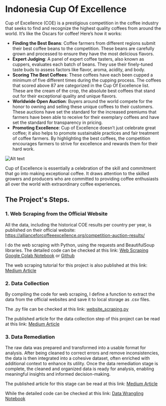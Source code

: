 # Indonesia Cup Of Excellence

Cup of Excellence (COE) is a prestigious competition in the coffee industry that seeks to find and recognize the highest quality coffees from around the world. It’s like the Oscars for coffee! Here’s how it works:

- **Finding the Best Beans**: Coffee farmers from different regions submit their best coffee beans to the competition. These beans are carefully grown and processed to ensure they have the most delicious flavors.
- **Expert Judging**: A panel of expert coffee tasters, also known as cuppers, evaluates each batch of beans. They use their finely-tuned taste buds to assess factors like flavor, aroma, acidity, and body.
- **Scoring The Best Coffees**: These coffees have each been cupped a minimum of five different times during the cupping process. The coffees that scored above 87 are categorized in the Cup Of Excellence list. These are the cream of the crop, the absolute best coffees that stand out for their exceptional quality and unique flavors.
- **Worldwide Open Auction**: Buyers around the world compete for the honor to owning and selling these unique coffees to their customers. These auctions have set the standard for the increased premiums that farmers have been able to receive for their exemplary coffees and have set the standard for transparency in pricing.
- **Promoting Excellence**: Cup of Excellence doesn’t just celebrate great coffee; it also helps to promote sustainable practices and fair treatment of coffee farmers. By highlighting the best coffees, the competition encourages farmers to strive for excellence and rewards them for their hard work.

![Alt text](https://cupofexcellence.org/wp-content/uploads/2020/05/coe-infographic-v5-pdf.jpg)

Cup of Excellence is essentially a celebration of the skill and commitment that go into making exceptional coffee. It draws attention to the skilled growers and producers who are committed to providing coffee enthusiasts all over the world with extraordinary coffee experiences.

## The Project's Steps.

### 1. Web Scraping from the Official Website

All the data, including the historical COE results per country per year, is published on their official website: https://allianceforcoffeeexcellence.org/competition-auction-results/

I do the web scraping with Python, using the requests and BeautifulSoup libraries. The detailed code can be checked at this link: [Web Scraping Google Colab Notebook](https://colab.research.google.com/drive/1ON7HYpzdF-IZH_Sd9N9YjrgDWX1NoQxg?usp=sharing&source=post_page-----c17811366a33--------------------------------) or [Github](https://github.com/anggoro-bimo/indonesia-coe/blob/main/notebooks/01.%20website_scraping%20.ipynb)

The web scraping tutorial for this project is also published at this link: [Medium Article](https://medium.com/@anggoro-bimo/indonesia-cup-of-excellence-exposing-indonesian-diversity-of-delicacies-through-coffee-c17811366a33)

### 2. Data Collection

By compiling the code for web scraping, I define a function to extract the data from the official websites and save it to local storage as .csv files.

The .py file can be checked at this link: [website_scraping.py](https://github.com/anggoro-bimo/indonesia-coe/blob/main/src/website_scraping.py)

The published article for the data collection step of this project can be read at this link: [Medium Article](https://medium.com/@anggoro-bimo/indonesia-cup-of-excellence-exposing-indonesian-diversity-of-delicacies-through-coffee-190e63bbe4b7)


### 3. Data Remediation

The raw data was prepared and transformed into a usable format for analysis. After being cleaned to correct errors and remove inconsistencies, the data is then integrated into a cohesive dataset, often enriched with additional context to enhance its utility. Once the data remediation stage is complete, the cleaned and organized data is ready for analysis, enabling meaningful insights and informed decision-making.

The published article for this stage can be read at this link: [Medium Article](https://medium.com/@anggoro-bimo/indonesia-cup-of-excellence-exposing-indonesian-diversity-of-delicacies-through-coffee-190e63bbe4b7)

While the detailed code can be checked at this link: [Data Wrangling Notebook](https://github.com/anggoro-bimo/indonesia-coe/blob/main/notebooks/03.%20data_wrangling.ipynb)
